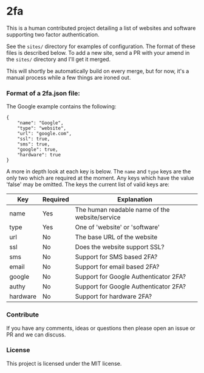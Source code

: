 # 2fa
This is a human contributed project detailing a list of websites and software 
supporting two factor authentication.

See the `sites/` directory for examples of configuration. The format of these 
files is described below. To add a new site, send a PR with your amend in the 
`sites/` directory and I'll get it merged.

This will shortly be automatically build on every merge, but for now, it's a 
manual process while a few things are ironed out.



### Format of a 2fa.json file:

The Google example contains the following:

	{
		"name": "Google",
		"type": "website",
		"url": "google.com",
		"ssl": true,
		"sms": true,
		"google": true,
		"hardware": true
	}

A more in depth look at each key is below. The `name` and `type` keys are the 
only two which are required at the moment. Any keys which have the value 
'false' may be omitted. The keys the current list of valid keys are:

Key 		| Required	| Explanation
----------- | --------- | ----------------------------------------------
name    	| Yes		| The human readable name of the website/service
type		| Yes		| One of 'website' or 'software'
url  		| No 		| The base URL of the website
ssl  		| No 		| Does the website support SSL?
sms  		| No 		| Support for SMS based 2FA?
email  		| No 		| Support for email based 2FA?
google 		| No 		| Support for Google Authenticator 2FA?
authy 		| No 		| Support for Google Authenticator 2FA?
hardware  	| No 		| Support for hardware 2FA?



### Contribute

If you have any comments, ideas or questions then please open an issue or PR 
and we can discuss.



### License

This project is licensed under the MIT license.